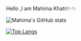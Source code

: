 Hello ,I am Mahima Khatri:sparkles::sparkles:

![Mahima's GitHub stats](https://github-readme-stats.vercel.app/api?username=MahimaKhatri&show_icons=true&theme=radical)

[![Top Langs](https://github-readme-stats.vercel.app/api/top-langs/?username=MahimaKhatri)](https://github.com/MahimaKhatri/github-readme-stats)





